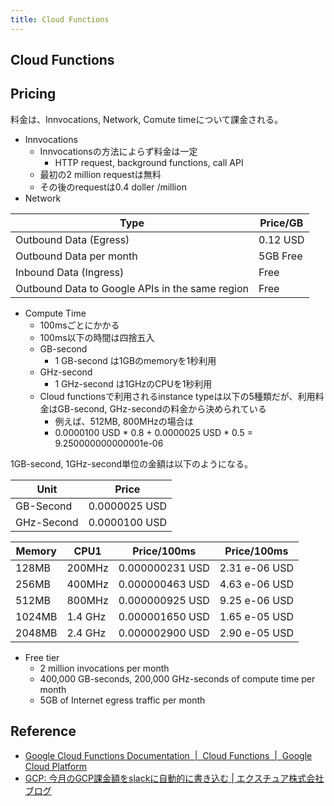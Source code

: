 ```yaml
---
title: Cloud Functions
---
```


## Cloud Functions

## Pricing
料金は、Innvocations, Network, Comute timeについて課金される。

* Innvocations
    * Innvocationsの方法によらず料金は一定
        * HTTP request, background functions, call API
    * 最初の2 million requestは無料
    * その後のrequestは0.4 doller /million
* Network

| Type                                            | Price/GB |
|-------------------------------------------------|----------|
| Outbound Data (Egress)                          | 0.12 USD |
| Outbound Data per month                         | 5GB Free |
| Inbound Data (Ingress)                          | Free     |
| Outbound Data to Google APIs in the same region | Free     |


* Compute Time
    * 100msごとにかかる
    * 100ms以下の時間は四捨五入
    * GB-second
        * 1 GB-second は1GBのmemoryを1秒利用
    * GHz-second
        * 1 GHz-second は1GHzのCPUを1秒利用
    * Cloud functionsで利用されるinstance typeは以下の5種類だが、利用料金はGB-second, GHz-secondの料金から決められている
        * 例えば、512MB, 800MHzの場合は
        * 0.0000100 USD * 0.8 + 0.0000025 USD * 0.5 = 9.250000000000001e-06

1GB-second, 1GHz-second単位の金額は以下のようになる。

| Unit       | Price      |
|------------|------------|
| GB-Second  | 0.0000025 USD |
| GHz-Second | 0.0000100 USD |


| Memory   | CPU1      | Price/100ms     | Price/100ms |
| -------- | --------- | --------------  | ---------   |
| 128MB    | 200MHz    | 0.000000231 USD | 2.31 e-06 USD  |
| 256MB    | 400MHz    | 0.000000463 USD | 4.63 e-06 USD  |
| 512MB    | 800MHz    | 0.000000925 USD | 9.25 e-06 USD  |
| 1024MB   | 1.4 GHz   | 0.000001650 USD | 1.65 e-05 USD  |
| 2048MB   | 2.4 GHz   | 0.000002900 USD | 2.90 e-05 USD  |


* Free tier
    * 2 million invocations per month
    * 400,000 GB-seconds, 200,000 GHz-seconds of compute time per month
    * 5GB of Internet egress traffic per month



## Reference
* [Google Cloud Functions Documentation  |  Cloud Functions  |  Google Cloud Platform](https://cloud.google.com/functions/docs/)
* [GCP: 今月のGCP課金額をslackに自動的に書き込む | エクスチュア株式会社ブログ](http://ex-ture.com/blog/2017/11/06/gcp-billing-to-slack/)

